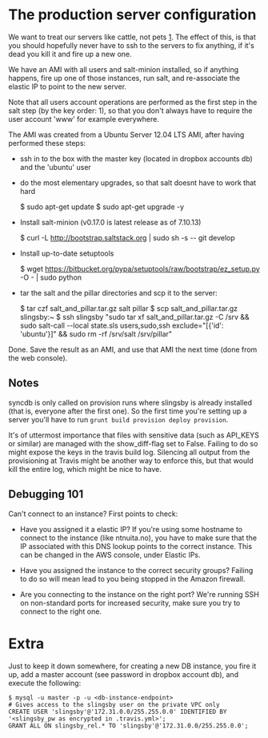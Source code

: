 The production server configuration
===================================

We want to treat our servers like cattle, not pets [1]. The effect of this, is that you should hopefully
never have to ssh to the servers to fix anything, if it's dead you kill it and fire up a new one.

We have an AMI with all users and salt-minion installed, so if anything happens, fire up one of those instances, run salt, and re-associate the elastic IP to point to the new server.

Note that all users account operations are performed as the first step in the salt step (by the key order: 1), so that you
don't always have to require the user account 'www' for example everywhere.

The AMI was created from a Ubuntu Server 12.04 LTS AMI, after having performed these steps:

- ssh in to the box with the master key (located in dropbox accounts db) and the 'ubuntu' user

- do the most elementary upgrades, so that salt doesnt have to work that hard

    $ sudo apt-get update
    $ sudo apt-get upgrade -y

- Install salt-minion (v0.17.0 is latest release as of 7.10.13)

    $ curl -L http://bootstrap.saltstack.org | sudo sh -s -- git develop

- Install up-to-date setuptools
    
    $ wget https://bitbucket.org/pypa/setuptools/raw/bootstrap/ez_setup.py -O - | sudo python

- tar the salt and the pillar directories and scp it to the server:
    
    $ tar czf salt_and_pillar.tar.gz salt pillar
    $ scp salt_and_pillar.tar.gz slingsby:~
    $ ssh slingsby "sudo tar xf salt_and_pillar.tar.gz -C /srv && sudo salt-call --local state.sls users,sudo,ssh exclude=\"[{'id': 'ubuntu'}]\" && sudo rm -rf /srv/salt /srv/pillar"

Done. Save the result as an AMI, and use that AMI the next time (done from the web console).

## Notes

syncdb is only called on provision runs where slingsby is already installed (that is, everyone after the first one).
So the first time you're setting up a server you'll have to run `grunt build provision deploy provision`.

It's of uttermost importance that files with sensitive data (such as API_KEYS or similar) are managed with the
show_diff-flag set to False. Failing to do so might expose the keys in the travis build log. Silencing all
output from the provisioning at Travis might be another way to enforce this, but that would kill the entire log,
which might be nice to have.

## Debugging 101

Can't connect to an instance? First points to check:

- Have you assigned it a elastic IP? If you're using some hostname to connect to the instance (like ntnuita.no), you have to make sure that the IP associated with this DNS lookup points to the correct instance. This can be changed in the AWS console, under Elastic IPs.

- Have you assigned the instance to the correct security groups? Failing to do so will mean lead to you being stopped in the Amazon firewall.

- Are you connecting to the instance on the right port? We're running SSH on non-standard ports for increased security, make sure you try to connect to the right one.

# Extra

Just to keep it down somewhere, for creating a new DB instance, you fire it up, add a master account (see password in dropbox account db), and execute the following:

    $ mysql -u master -p -u <db-instance-endpoint>
    # Gives access to the slingsby user on the private VPC only
    CREATE USER 'slingsby'@'172.31.0.0/255.255.0.0' IDENTIFIED BY '<slingsby_pw as encrypted in .travis.yml>';
    GRANT ALL ON slingsby_rel.* TO 'slingsby'@'172.31.0.0/255.255.0.0';

[1]: http://www.theregister.co.uk/2013/03/18/servers_pets_or_cattle_cern/
